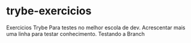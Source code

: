 # trybe-exercicios
Exercicios Trybe
Para testes no melhor escola de dev. Acrescentar mais uma linha para testar conhecimento.
Testando a Branch 
